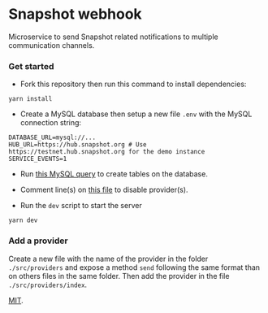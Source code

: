 # Snapshot webhook

Microservice to send Snapshot related notifications to multiple communication channels. 

### Get started

- Fork this repository then run this command to install dependencies: 
```shell
yarn install
```

- Create a MySQL database then setup a new file `.env` with the MySQL connection string:

```dotenv
DATABASE_URL=mysql://...
HUB_URL=https://hub.snapshot.org # Use https://testnet.hub.snapshot.org for the demo instance
SERVICE_EVENTS=1
```

- Run [this MySQL query](src/helpers/schema.sql) to create tables on the database.

- Comment line(s) on [this file](src/providers/index.ts) to disable provider(s).

- Run the `dev` script to start the server
```shell
yarn dev
```

### Add a provider

Create a new file with the name of the provider in the folder `./src/providers` and expose a method `send` following the same format than on others files in the same folder. Then add the provider in the file `./src/providers/index`.

[MIT](LICENSE).
